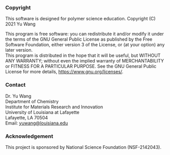 ### Copyright

This software is designed for polymer science education. Copyright (C) 2021 Yu Wang  

This program is free software: you can redistribute it and/or modify it under the terms of the GNU General Public License as published by the Free Software Foundation, either version 3 of the License, or (at your option) any later version.  
This program is distributed in the hope that it will be useful, but WITHOUT ANY WARRANTY; without even the implied warranty of MERCHANTABILITY or FITNESS FOR A PARTICULAR PURPOSE. See the GNU General Public License for more details, https://www.gnu.org/licenses/.

### Contact

Dr. Yu Wang  
Department of Chemistry  
Institute for Materials Research and Innovation  
University of Louisiana at Lafayette  
Lafayette, LA 70504  
Email: yuwang@louisiana.edu

### Acknowledgement

This project is sponsored by National Science Foundation (NSF-2142043). 
